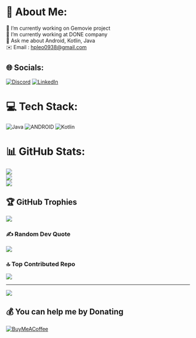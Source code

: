 # 💫 About Me:
🔭 I’m currently working on Gemovie project<br>🌱 I’m currently working at DONE company<br>💬 Ask me about Android, Kotlin, Java<br>✉️ Email : hpleo0938@gmail.com


## 🌐 Socials:
[![Discord](https://img.shields.io/badge/Discord-%237289DA.svg?logo=discord&logoColor=white)](https://discord.gg/hossein._.no1#6349) [![LinkedIn](https://img.shields.io/badge/LinkedIn-%230077B5.svg?logo=linkedin&logoColor=white)](www.linkedin.com/in/hossein-panahandeh-314bb1163) 

# 💻 Tech Stack:
![Java](https://img.shields.io/badge/java-%23ED8B00.svg?style=for-the-badge&logo=java&logoColor=white) ![ANDROID](https://img.shields.io/badge/android-%2320232a.svg?style=for-the-badge&logo=android&logoColor=%a4c639) ![Kotlin](https://img.shields.io/badge/kotlin-%230095D5.svg?style=for-the-badge&logo=kotlin&logoColor=white)
# 📊 GitHub Stats:
![](https://github-readme-stats.vercel.app/api?username=hossein-no1&theme=dark&hide_border=false&include_all_commits=true&count_private=true)<br/>
![](https://github-readme-streak-stats.herokuapp.com/?user=hossein-no1&theme=dark&hide_border=false)<br/>
![](https://github-readme-stats.vercel.app/api/top-langs/?username=hossein-no1&theme=dark&hide_border=false&include_all_commits=true&count_private=true&layout=compact)

## 🏆 GitHub Trophies
![](https://github-profile-trophy.vercel.app/?username=hossein-no1&theme=radical&no-frame=false&no-bg=false&margin-w=4)

### ✍️ Random Dev Quote
![](https://quotes-github-readme.vercel.app/api?type=horizontal&theme=radical)

### 🔝 Top Contributed Repo
![](https://github-contributor-stats.vercel.app/api?username=hossein-no1&limit=5&theme=dark&combine_all_yearly_contributions=true)

---
[![](https://visitcount.itsvg.in/api?id=hossein-no1&icon=0&color=0)](https://visitcount.itsvg.in)

  ## 💰 You can help me by Donating
  [![BuyMeACoffee](https://img.shields.io/badge/Buy%20Me%20a%20Coffee-ffdd00?style=for-the-badge&logo=buy-me-a-coffee&logoColor=black)](https://buymeacoffee.com/https://www.buymeacoffee.com/hosen) 

  
<!-- Proudly created with GPRM ( https://gprm.itsvg.in ) -->
